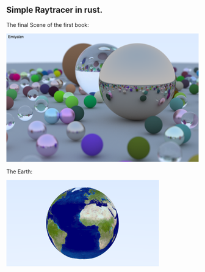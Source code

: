## Simple Raytracer in rust.

The final Scene of the first book:

![FinalScene](./output/FinalScene.png)

The Earth:

![Earth](./output/Earth.png)
